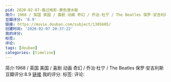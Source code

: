 ```yaml
---
pid: 2020-02-07-看过电影-黄色潜水艇
简介: 1968 / 英国 美国 / 喜剧 动画 奇幻 / 乔治·杜宁 / The Beatles 保罗·安吉利斯
豆瓣评分: '8.9'
链接: https://movie.douban.com/subject/1305605/
创建时间: '2020-02-07 20:37:22'
我的评分:
标签:
评论:
tags: [douban]
categories: [timeline]
---
```

简介:1968 / 英国 美国 / 喜剧 动画 奇幻 / 乔治·杜宁 / The Beatles 保罗·安吉利斯
豆瓣评分:8.9
[链接](https://movie.douban.com/subject/1305605/)
我的评分:
标签:
评论:
